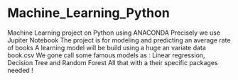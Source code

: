 # Machine_Learning_Python
Machine Learning project on Python using ANACONDA 
Precisely we use Jupiter Notebook
The project is for modeling and predicting an average rate of books
A learning model will be build using a huge an variate data book.csv
We gone call some famous models as : Linear regression, Decision Tree and Random Forest
All that with a their specific packages needed !
